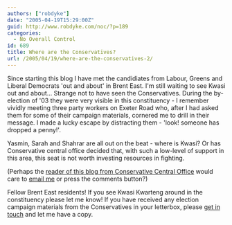 ```yaml
---
authors: ["robdyke"]
date: "2005-04-19T15:29:00Z"
guid: http://www.robdyke.com/noc/?p=189
categories:
  - No Overall Control
id: 689
title: Where are the Conservatives?
url: /2005/04/19/where-are-the-conservatives-2/
---
```

Since starting this blog I have met the candidiates from Labour, Greens and Liberal Democrats 'out and about' in Brent East. I'm still waiting to see Kwasi out and about... Strange not to have seen the Conservatives. During the by-election of '03 they were very visible in this constituency - I remember vividly meeting three party workers on Exeter Road who, after I had asked them for some of their campaign materials, cornered me to drill in their message. I made a lucky escape by distracting them - 'look! someone has dropped a penny!'.

Yasmin, Sarah and Shahrar are all out on the beat - where is Kwasi? Or has Conservative central office decided that, with such a low-level of support in this area, this seat is not worth investing resources in fighting.

(Perhaps the [reader of this blog from Conservative Central Office](http://www.comwifinet.com/becampaign/reader_conservative_central.jpg) would care to [email me](mailto://brent_east@robdyke.com) or press the comments button?)

Fellow Brent East residents! If you see Kwasi Kwarteng around in the constituency please let me know! If you have received any election campaign materials from the Conservatives in your letterbox, please [get in touch](mailto://brent_east@robdyke.com) and let me have a copy.